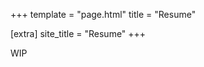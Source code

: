 +++
template = "page.html"
title = "Resume"

[extra]
site_title = "Resume"
+++

WIP

<!-- _Music is another source of inspiration for me; I enjoy exploring diverse genres and languages, and my playlists reflect this eclectic taste, often fueling my creativity._ -->